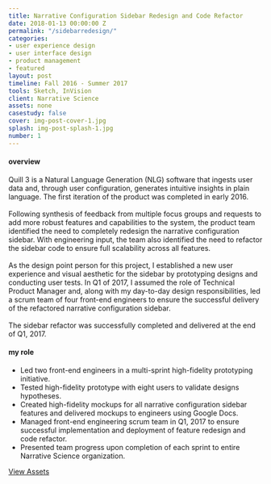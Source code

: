 ```yaml
---
title: Narrative Configuration Sidebar Redesign and Code Refactor
date: 2018-01-13 00:00:00 Z
permalink: "/sidebarredesign/"
categories:
- user experience design
- user interface design
- product management
- featured
layout: post
timeline: Fall 2016 - Summer 2017
tools: Sketch, InVision
client: Narrative Science
assets: none
casestudy: false
cover: img-post-cover-1.jpg
splash: img-post-splash-1.jpg
number: 1
---
```


<h4 class="heading heading--regular heading--emphasize">overview</h4>
<div class="marker-post-heading"></div>
<p>Quill 3 is a Natural Language Generation (NLG) software that ingests user data and, through user configuration, generates intuitive insights in plain language. The first iteration of the product was completed in early 2016. 
<br><br>
Following synthesis of feedback from multiple focus groups and requests to add more robust features and capabilities to the system, the product team identified the need to completely redesign the narrative configuration sidebar. With engineering input, the team also identified the need to refactor the sidebar code to ensure full scalability across all features. 
<br><br>
As the design point person for this project, I established a new user experience and visual aesthetic for the sidebar by prototyping designs and conducting user tests. In Q1 of 2017, I assumed the role of Technical Product Manager and, along with my day-to-day design responsibilities, led a scrum team of four front-end engineers to ensure the successful delivery of the refactored narrative configuration sidebar. 
<br><br>
The sidebar refactor was successfully completed and delivered at the end of Q1, 2017.</p>
<h4 class="heading heading--regular heading--emphasize post__heading--stacked">my role</h4>
<div class="marker-post-heading"></div>
<ul>
	<li>Led two front-end engineers in a multi-sprint high-fidelity prototyping initiative.</li>
	<li>Tested high-fidelity prototype with eight users to validate designs hypotheses.</li>
	<li>Created high-fidelity mockups for all narrative configuration sidebar features and delivered mockups to engineers using Google Docs.</li>
	<li>Managed front-end engineering scrum team in Q1, 2017 to ensure successful implementation and deployment of feature redesign and code refactor.</li>
	<li>Presented team progress upon completion of each sprint to entire Narrative Science organization. </li>
</ul>

<div class="container__button">
	<a class="button__case-study heading heading--regular heading--emphasize" href="https://www.dropbox.com/s/oe92t38cpt20mza/Sidebar-Refactor_Assets.pdf?dl=0" target="_blank">View Assets</a>
</div>

